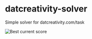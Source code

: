 # datcreativity-solver
Simple solver for datcreativity.com/task

![Best current score](https://pbs.twimg.com/media/E8RXiQkXIAYcF6s?format=png&name=small)
